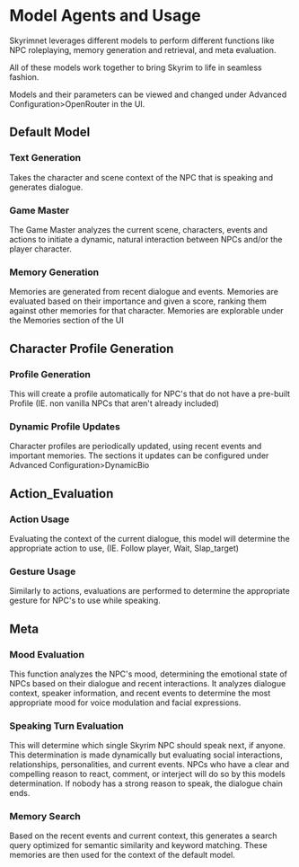 # Model Agents and Usage
Skyrimnet leverages different models to perform different functions like NPC roleplaying, memory generation and retrieval, and meta evaluation.

All of these models work together to bring Skyrim to life in seamless fashion.

Models and their parameters can be viewed and changed under Advanced Configuration>OpenRouter in the UI.

## Default Model

### Text Generation
Takes the character and scene context of the NPC that is speaking and generates dialogue.

### Game Master
The Game Master analyzes the current scene, characters, events and actions to initiate a dynamic, natural interaction between NPCs and/or the player character.

### Memory Generation
Memories are generated from recent dialogue and events. Memories are evaluated based on their importance and given a score, ranking them against other memories for that character. Memories are explorable under the Memories section of the UI

## Character Profile Generation

### Profile Generation
This will create a profile automatically for NPC's that do not have a pre-built Profile (IE. non vanilla NPCs that aren't already included)

### Dynamic Profile Updates
Character profiles are periodically updated, using recent events and important memories. The sections it updates can be configured under Advanced Configuration>DynamicBio

## Action_Evaluation

### Action Usage
Evaluating the context of the current dialogue, this model will determine the appropriate action to use, (IE. Follow player, Wait, Slap_target)

### Gesture Usage
Similarly to actions, evaluations are performed to determine the appropriate gesture for NPC's to use while speaking.

## Meta

### Mood Evaluation
This function analyzes the NPC's mood, determining the emotional state of NPCs based on their dialogue and recent interactions. It analyzes dialogue context, speaker information, and recent events to determine the most appropriate mood for voice modulation and facial expressions.

### Speaking Turn Evaluation
This will determine which single Skyrim NPC should speak next, if anyone. This determination is made dynamically but evaluating social interactions, relationships, personalities, and current events. NPCs who have a clear and compelling reason to react, comment, or interject will do so by this models determination. If nobody has a strong reason to speak, the dialogue chain ends.

### Memory Search
Based on the recent events and current context, this generates a search query optimized for semantic similarity and keyword matching. These memories are then used for the context of the default model.

